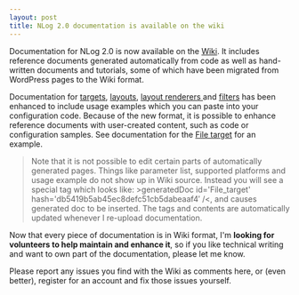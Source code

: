 ```yaml
---
layout: post
title: NLog 2.0 documentation is available on the wiki
---
```


Documentation for NLog 2.0 is now available on the [Wiki](http://nlog-project.org/wiki/). It includes reference documents generated automatically from code as well as hand-written documents and tutorials, some of which have been migrated from WordPress pages to the Wiki format.

Documentation for [targets](https://github.com/NLog/NLog/wiki/Targets), [layouts](https://github.com/NLog/NLog/wiki/Layouts), [layout renderers ](https://github.com/NLog/NLog/wiki/Layout-Renderers) and [filters](https://github.com/NLog/NLog/wiki/Filters) has been enhanced to include usage examples which you can paste into your configuration code. Because of the new format, it is possible to enhance reference documents with user-created content, such as code or configuration samples. See documentation for the [File target](https://github.com/NLog/NLog/wiki/File-target) for an example.

<blockquote>
Note that it is not possible to edit certain parts of automatically generated pages. Things like parameter list, supported platforms and usage example do not show up in Wiki source. Instead you will see a special tag which looks like: &gt;generatedDoc id='File_target' hash='db5419b5ab45ec8defc51cb5dabeaaf4′ /&lt;, and causes generated doc to be inserted. The tags and contents are automatically updated whenever I re-upload documentation.
</blockquote>

Now that every piece of documentation is in Wiki format, I'm **looking for volunteers to help maintain and enhance it**, so if you like technical writing and want to own part of the documentation, please let me know.

Please report any issues you find with the Wiki as comments here, or (even better), register for an account and fix those issues yourself.